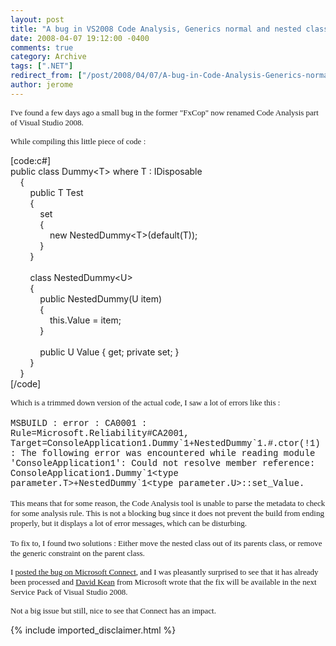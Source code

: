 ```yaml
---
layout: post
title: "A bug in VS2008 Code Analysis, Generics normal and nested classes"
date: 2008-04-07 19:12:00 -0400
comments: true
category: Archive
tags: [".NET"]
redirect_from: ["/post/2008/04/07/A-bug-in-Code-Analysis-Generics-normal-and-nested-classes.aspx", "/post/2008/04/07/a-bug-in-code-analysis-generics-normal-and-nested-classes.aspx"]
author: jerome
---
```

<!-- more -->
<p>
<font face="trebuchet ms,geneva" size="2">I&#39;ve found a few days ago a small bug in the former &quot;FxCop&quot; now renamed Code Analysis part of Visual Studio 2008.</font> 
</p>
<p>
<font face="trebuchet ms,geneva" size="2">While compiling this little piece of code :</font> 
</p>
<p>
[code:c#]<br />
public class Dummy&lt;T&gt; where T : IDisposable<br />
&nbsp;&nbsp;&nbsp;&nbsp;{<br />
&nbsp;&nbsp;&nbsp;&nbsp;&nbsp;&nbsp;&nbsp;&nbsp;public T Test<br />
&nbsp;&nbsp;&nbsp;&nbsp;&nbsp;&nbsp;&nbsp;&nbsp;{<br />
&nbsp;&nbsp;&nbsp;&nbsp;&nbsp;&nbsp;&nbsp;&nbsp;&nbsp;&nbsp;&nbsp;&nbsp;set<br />
&nbsp;&nbsp;&nbsp;&nbsp;&nbsp;&nbsp;&nbsp;&nbsp;&nbsp;&nbsp;&nbsp;&nbsp;{<br />
&nbsp;&nbsp;&nbsp;&nbsp;&nbsp;&nbsp;&nbsp;&nbsp;&nbsp;&nbsp;&nbsp;&nbsp;&nbsp;&nbsp;&nbsp;&nbsp;new NestedDummy&lt;T&gt;(default(T));<br />
&nbsp;&nbsp;&nbsp;&nbsp;&nbsp;&nbsp;&nbsp;&nbsp;&nbsp;&nbsp;&nbsp;&nbsp;}<br />
&nbsp;&nbsp;&nbsp;&nbsp;&nbsp;&nbsp;&nbsp;&nbsp;}<br />
<br />
&nbsp;&nbsp;&nbsp;&nbsp;&nbsp;&nbsp;&nbsp;&nbsp;class NestedDummy&lt;U&gt;<br />
&nbsp;&nbsp;&nbsp;&nbsp;&nbsp;&nbsp;&nbsp;&nbsp;{<br />
&nbsp;&nbsp;&nbsp;&nbsp;&nbsp;&nbsp;&nbsp;&nbsp;&nbsp;&nbsp;&nbsp;&nbsp;public NestedDummy(U item)<br />
&nbsp;&nbsp;&nbsp;&nbsp;&nbsp;&nbsp;&nbsp;&nbsp;&nbsp;&nbsp;&nbsp;&nbsp;{<br />
&nbsp;&nbsp;&nbsp;&nbsp;&nbsp;&nbsp;&nbsp;&nbsp;&nbsp;&nbsp;&nbsp;&nbsp;&nbsp;&nbsp;&nbsp;&nbsp;this.Value = item;<br />
&nbsp;&nbsp;&nbsp;&nbsp;&nbsp;&nbsp;&nbsp;&nbsp;&nbsp;&nbsp;&nbsp;&nbsp;}<br />
<br />
&nbsp;&nbsp;&nbsp;&nbsp;&nbsp;&nbsp;&nbsp;&nbsp;&nbsp;&nbsp;&nbsp;&nbsp;public U Value { get; private set; }<br />
&nbsp;&nbsp;&nbsp;&nbsp;&nbsp;&nbsp;&nbsp;&nbsp;}<br />
&nbsp;&nbsp;&nbsp;&nbsp;}<br />
[/code] 
</p>
<p>
<font face="trebuchet ms,geneva" size="2">Which is a trimmed down version of the actual&nbsp;code, I saw a lot of errors like this :</font><br />
<br />
<font face="courier new,courier">MSBUILD : error : CA0001 : Rule=Microsoft.Reliability#CA2001, Target=ConsoleApplication1.Dummy`1+NestedDummy`1.#.ctor(!1) : The following error was encountered while reading module &#39;ConsoleApplication1&#39;: Could not resolve member reference: ConsoleApplication1.Dummy`1&lt;type parameter.T&gt;+NestedDummy`1&lt;type parameter.U&gt;::set_Value.<br />
</font><font face="courier new,courier"><br />
<font face="trebuchet ms,geneva" size="2">This means that for some reason, the Code Analysis tool is unable to parse the metadata to check for some analysis rule. This is not a blocking bug since it does not prevent the build from ending properly, but it displays a lot of error messages, which can be disturbing.<br />
<br />
To fix to, I found two solutions : Either move the nested class out of its parents class, or remove the&nbsp;generic constraint on the parent class.</font></font> 
</p>
<p>
<font face="courier new,courier"><font face="trebuchet ms,geneva" size="2">I <a href="https://connect.microsoft.com/VisualStudio/feedback/ViewFeedback.aspx?FeedbackID=336142&amp;wa=wsignin1.0" target="_blank" title="Microsoft Connect">posted the bug on Microsoft Connect</a>, and I was pleasantly surprised to see&nbsp;that it has already been processed and <a href="http://blogs.msdn.com/fxcop/" title="FxCop Blog">David Kean</a> from Microsoft&nbsp;wrote that the fix will be available in the next Service Pack of Visual Studio 2008.</font></font> 
</p>
<p>
<font face="courier new,courier"><font face="Trebuchet MS" size="2">Not a big issue but still, nice to see that Connect has an impact.</font></font> 
</p>

{% include imported_disclaimer.html %}

